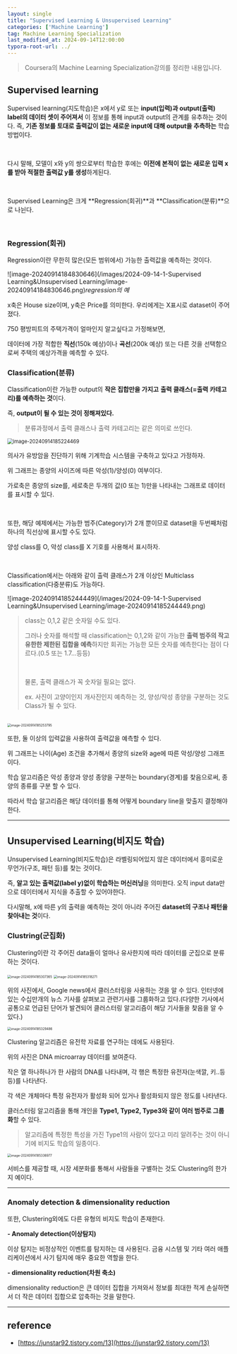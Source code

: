 ```yaml
---
layout: single
title: "Supervised Learning & Unsupervised Learning"
categories: ['Machine Learning']
tag: Machine Learning Specialization
last_modified_at: 2024-09-14T12:00:00
typora-root-url: ../
---
```




> Coursera의 Machine Learning Specialization강의를 정리한 내용입니다.

## Supervised learning

Supervised learning(지도학습)은 x에서 y로 또는 **input(입력)과 output(출력) label의 데이터 셋이 주어져서** 이 정보를 통해 input과 output의 관계를 유추하는 것이다. 즉, **기존 정보를 토대로 출력값이 없는 새로운 input에 대해 output을 추측하는** 학습 방법이다.

<br>

다시 말해, 모델이 x와 y의 쌍으로부터 학습한 후에는 **이전에 본적이 없는 새로운 입력 x를 받아 적절한 출력값 y를 생성**하게된다.

<br>

Supervised Learning은 크게 **Regression(회귀)**과 **Classification(분류)**으로 나뉜다.

<br>

### Regression(회귀)

Regression이란 무한히 많은(모든 범위에서) 가능한 출력값을 예측하는 것이다.

![image-20240914184830646](/images/2024-09-14-1-Supervised Learning&Unsupervised Learning/image-20240914184830646.png)*regression의 예*

x축은 House size이며, y축은 Price를 의미한다. 우리에게는 X표시로 dataset이 주어졌다.

750 평방피트의 주택가격이 얼마인지 알고싶다고 가정해보면,

데이터에 가장 적합한 **직선**(150k 예상)이나 **곡선**(200k 예상) 또는 다른 것을 선택함으로써 주택의 예상가격을 예측할 수 있다.



### Classification(분류)

Classification이란 가능한 output의 **작은 집합만을 가지고** **출력 클래스(=출력 카테고리)를 예측하는 것**이다.

즉, **output이 될 수 있는 것이 정해져있다.**

>  분류과정에서 출력 클래스나 출력 카테고리는 같은 의미로 쓰인다.

<img src="/images/2024-09-14-1-Supervised Learning&Unsupervised Learning/image-20240914185224469.png" alt="image-20240914185224469" style="zoom:80%;" />

의사가 유방암을 진단하기 위해 기계학습 시스템을 구축하고 있다고 가정하자.

위 그래프는 종양의 사이즈에 따른 악성(1)/양성(0) 여부이다.

가로축은 종양의 size를, 세로축은 두개의 값(0 또는 1)만을 나타내는 그래프로 데이터를 표시할 수 있다.

<br>

또한, 해당 예제에서는 가능한 범주(Category)가 2개 뿐이므로 dataset을 두번째처럼 하나의 직선상에 표시할 수도 있다.

양성 class를 O, 악성 class를 X 기호를 사용해서 표시하자.

<br>

Classification에서는 아래와 같이 출력 클래스가 2개 이상인 Multiclass classification(다중분류)도 가능하다.

![image-20240914185244449](/images/2024-09-14-1-Supervised Learning&Unsupervised Learning/image-20240914185244449.png)

>  class는 0,1,2 같은 숫자일 수도 있다.
>
>  그러나 숫자를 해석할 때 classification는 0,1,2와 같이 가능한 **출력 범주의 작고 유한한 제한된 집합을 예측**하지만 회귀는 가능한 모든 숫자를 예측한다는 점이 다르다.(0.5 또는 1.7...등등)
>
>  <br>
>
>  물론, 출력 클래스가 꼭 숫자일 필요는 없다.
>
>  ex. 사진이 고양이인지 개사진인지 예측하는 것, 양성/악성 종양을 구분하는 것도 Class가 될 수 있다.

<br>

<img src="/images/2024-09-14-1-Supervised Learning&Unsupervised Learning/image-20240914185253795.png" alt="image-20240914185253795" style="zoom:50%;" />

또한, 둘 이상의 입력값을 사용하여 출력값을 예측할 수 있다.

위 그래프는 나이(Age) 조건을 추가해서 종양의 size와 age에 따른 악성/양성 그래프이다.

학습 알고리즘은 악성 종양과 양성 종양을 구분하는 boundary(경계)를 찾음으로써, 종양의 종류를 구분 할 수 있다.

따라서 학습 알고리즘은 해당 데이터를 통해 어떻게 boundary line을 맞출지 결정해야한다.

------

## Unsupervised Learning(비지도 학습)

Unsupervised Learning(비지도학습)은 라벨링되어있지 않은 데이터에서 흥미로운 무언가(구조, 패턴 등)를 찾는 것이다.

즉, **알고 있는 출력값(label y)없이 학습하는 머신러닝**을 의미한다. 오직 input data만으로 데이터에서 지식을 추출할 수 있어야한다.

다시말해, x에 따른 y의 출력을 예측하는 것이 아니라 주어진 **dataset의 구조나 패턴을 찾아내는 것**이다.

### Clustring(군집화)

Clustering이란 각 주어진 data들이 얼마나 유사한지에 따라 데이터를 군집으로 분류하는 것이다.

<img src="/images/2024-09-14-1-Supervised Learning&Unsupervised Learning/image-20240914185307365.png" alt="image-20240914185307365" style="zoom:50%;" />

<img src="/images/2024-09-14-1-Supervised Learning&Unsupervised Learning/image-20240914185318271.png" alt="image-20240914185318271" style="zoom:50%;" />

위의 사진에서, Google news에서 클러스터링을 사용하는 것을 알 수 있다. 인터넷에 있는 수십만개의 뉴스 기사를 살펴보고 관련기사를 그룹화하고 있다.(다양한 기사에서 공통으로 언급된 단어가 발견되어 클러스터링 알고리즘이 해당 기사들을 찾음을 알 수 있다.)

<img src="/images/2024-09-14-1-Supervised Learning&Unsupervised Learning/image-20240914185329486.png" alt="image-20240914185329486" style="zoom:50%;" />

Clustering 알고리즘은 유전학 자료를 연구하는 데에도 사용된다.

위의 사진은 DNA microarray 데이터를 보여준다.

작은 열 하나하나가 한 사람의 DNA를 나타내며, 각 행은 특정한 유전자(눈색깔, 키..등등)를 나타낸다.

각 색은 개체마다 특정 유전자가 활성화 되어 있거나 활성화되지 않은 정도를 나타낸다.

클러스터링 알고리즘을 통해 개인을 **Type1, Type2, Type3와 같이 여러 범주로 그룹화**할 수 있다.

> 알고리즘에 특정한 특성을 가진 Type1의 사람이 있다고 미리 알려주는 것이 아니기에 비지도 학습의 일종이다.

<img src="/images/2024-09-14-1-Supervised Learning&Unsupervised Learning/image-20240914185336977.png" alt="image-20240914185336977" style="zoom:50%;" />

서비스를 제공할 때, 시장 세분화를 통해서 사람들을 구별하는 것도 Clustering의 한가지 예이다.

------

### Anomaly detection & dimensionality reduction

또한, Clustering외에도 다른 유형의 비지도 학습이 존재한다.

**- Anomaly detection(이상탐지)**

이상 탐지는 비정상적인 이벤트를 탐지하는 데 사용된다. 금융 시스템 및 기타 여러 애플리케이션에서 사기 탐지에 매우 중요한 역할을 한다.

**- dimensionality reduction(차원 축소)**

dimensionality reduction은 큰 데이터 집합을 가져와서 정보를 최대한 적게 손실하면서 더 작은 데이터 집합으로 압축하는 것을 말한다.

------

## reference

* [https://junstar92.tistory.com/13](https://junstar92.tistory.com/13)